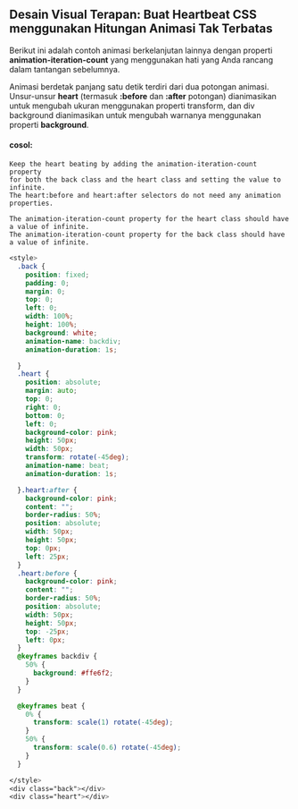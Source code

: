 ## Desain Visual Terapan: Buat Heartbeat CSS menggunakan Hitungan Animasi Tak Terbatas

Berikut ini adalah contoh animasi berkelanjutan lainnya dengan properti **animation-iteration-count** yang menggunakan hati yang Anda rancang dalam tantangan sebelumnya.

Animasi berdetak panjang satu detik terdiri dari dua potongan animasi. Unsur-unsur **heart** \(termasuk **:before** dan **:after** potongan\) dianimasikan untuk mengubah ukuran menggunakan properti transform, dan div background dianimasikan untuk mengubah warnanya menggunakan properti **background**.

#### cosol:

```
Keep the heart beating by adding the animation-iteration-count property 
for both the back class and the heart class and setting the value to infinite. 
The heart:before and heart:after selectors do not need any animation properties.

The animation-iteration-count property for the heart class should have a value of infinite.
The animation-iteration-count property for the back class should have a value of infinite.
```

```css
<style>
  .back {
    position: fixed;
    padding: 0;
    margin: 0;
    top: 0;
    left: 0;
    width: 100%;
    height: 100%;
    background: white;
    animation-name: backdiv;
    animation-duration: 1s; 

  }
  .heart {
    position: absolute;
    margin: auto;
    top: 0;
    right: 0;
    bottom: 0;
    left: 0;
    background-color: pink;
    height: 50px;
    width: 50px;
    transform: rotate(-45deg);
    animation-name: beat;
    animation-duration: 1s;

  }.heart:after {
    background-color: pink;
    content: "";
    border-radius: 50%;
    position: absolute;
    width: 50px;
    height: 50px;
    top: 0px;
    left: 25px;
  }
  .heart:before {
    background-color: pink;
    content: "";
    border-radius: 50%;
    position: absolute;
    width: 50px;
    height: 50px;
    top: -25px;
    left: 0px;
  }  
  @keyframes backdiv {
    50% {
      background: #ffe6f2;
    }
  }

  @keyframes beat {
    0% {
      transform: scale(1) rotate(-45deg);
    }
    50% {
      transform: scale(0.6) rotate(-45deg);
    }
  }

</style>
<div class="back"></div>
<div class="heart"></div>
```



